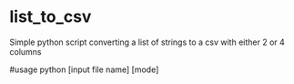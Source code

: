 # list_to_csv
Simple python script converting a list of strings to a csv with either 2 or 4 columns

#usage
python [input file name] [mode]

